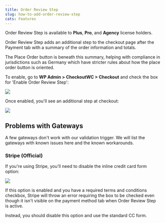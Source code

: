 ```yaml
---
title: Order Review Step
slug: how-to-add-order-review-step
cats: Features
---
```



  <p>
    Order Review Step is available to <strong>Plus</strong>, <strong>Pro</strong>, and <strong>Agency</strong> license holders.
  </p>
  <p>
    Order Review Step adds an additional step to the checkout page after the Payment tab with a summary of the order information and totals.
  </p>
  <p>
    The Place Order button is beneath this summary, helping with compliance in jurisdictions such as Germany which have stricter rules about how the place order button is oriented.
  </p>
  <p>
    To enable, go to <strong>WP Admin &gt; CheckoutWC &gt; Checkout</strong> and check the box for 'Enable Order Review Step':
  </p>
  <p>
    <img src="https://s3.amazonaws.com/helpscout.net/docs/assets/5bdde2822c7d3a01757ac42e/images/6009ea672e764327f87c10eb/file-7dgnbZCSL1.png" />
  </p>
  <p>
    Once enabled, you'll see an additional step at checkout:
  </p>
  <p>
    <img src="https://s3.amazonaws.com/helpscout.net/docs/assets/5bdde2822c7d3a01757ac42e/images/6009eacbcfe30d219ccda3af/file-5ca9cIsuVF.png" />
  </p>
  <h2>
    Problems with Gateways
  </h2>
  <p>
    A few gateways don't work with our validation trigger. We will list the gateways with known issues here and the known workarounds.
  </p>
  <h3>
    Stripe (Official)
  </h3>
  <p>
    If you're using Stripe, you'll need to disable the inline credit card form option:
  </p>
  <p>
    <img src="https://s3.amazonaws.com/helpscout.net/docs/assets/5bdde2822c7d3a01757ac42e/images/6050cd7d3f70ab34d9b9fa6c/file-mtqXE5Na55.png" />
  </p>
  <p>
    If this option is enabled and you have a required terms and conditions checkbox, Stripe will throw an error requiring the box to be checked even though it isn't visible on the payment method tab when Order Review Step is active.
  </p>
  <p>
    Instead, you should disable this option and use the standard CC form.
  </p>
